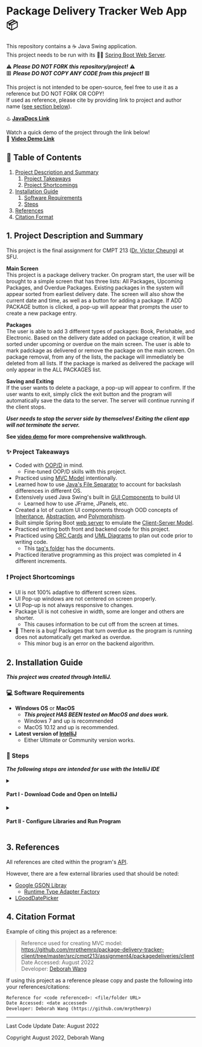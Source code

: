# Package Delivery Tracker Web App :package:

This repository contains a :coffee: Java Swing application.  
This project needs to be run with its :leaves::hiking_boot: [Spring Boot Web Server](https://github.com/mrpthemrp/package-delivery-tracker-server).

:warning: ***Please DO NOT FORK this repository/project!*** :warning:  
:red_square: ***Please DO NOT COPY ANY CODE from this project!*** :red_square:

This project is not intended to be open-source, feel free to use it as a reference but DO NOT FORK OR COPY!  
If used as reference, please cite by providing link to project and author name \([see section below](#4-citation-format)\).

:hotsprings: **[JavaDocs Link](https://mrpthemrp.github.io/package-delivery-tracker-client/)**
  
Watch a quick demo of the project through the link below!  
:vhs: **[Video Demo Link](https://youtu.be/oUHzQCrbCIo)**

## :bookmark_tabs: Table of Contents
1. [Project Description and Summary](#1-project-description-and-summary)
   1. [Project Takeaways](#sparkles-project-takeaways)
   2. [Project Shortcomings](#exclamation-project-shortcomings)
2. [Installation Guide](#2-installation-guide)
   1. [Software Requirements](#computer-software-requirements)
   2. [Steps](#memo-steps)
3. [References](#3-references)
4. [Citation Format](#4-citation-format)

## 1. Project Description and Summary

This project is the final assignment for CMPT 213 ([Dr. Victor Cheung](http://www.victorcheung.net/)) at SFU.

**Main Screen**  
This project is a package delivery tracker. On program start, the user will be brought to a simple screen that has three lists: All Packages, Upcoming Packages, and Overdue Packages. Existing packages in the system will appear sorted from earliest delivery date. The screen will also show the current date and time, as well as a button for adding a package. If ADD PACKAGE button is clicked, a pop-up will appear that prompts the user to create a new package entry.

**Packages**  
The user is able to add 3 different types of packages: Book, Perishable, and Electronic. Based on the delivery date added on package creation, it will be sorted under upcoming or overdue on the main screen. The user is able to mark padckage as delivered or remove the package on the main screen. On package removal, from any of the lists, the package will immediately be deleted from all lists. If the package is marked as delivered the package will only appear in the ALL PACKAGES list.

**Saving and Exiting**  
If the user wants to delete a package, a pop-up will appear to confirm. If the user wants to exit, simply click the exit button and the program will automatically save the data to the server. The server will continue running if the client stops.

***User needs to stop the server side by themselves! Exiting the client app will not terminate the server.***

**See [video demo](#package-delivery-tracker-web-app-package) for more comprehensive walkthrough.**

### :sparkles: Project Takeaways

- Coded with [OOP/D](https://en.wikipedia.org/wiki/Object-oriented_programming) in mind.
    - Fine-tuned OOP/D skills with this project.
-  Practiced using [MVC Model](https://en.wikipedia.org/wiki/Model%E2%80%93view%E2%80%93controller) intentionally.
-  Learned how to use [Java's File Separator](https://www.baeldung.com/java-file-vs-file-path-separator) to account for backslash differences in different OS.
-  Extensively used Java Swing's built in [GUI Components](https://en.wikipedia.org/wiki/Swing_(Java)) to build UI
    - Learned how to use JFrame, JPanels, etc.
-  Created a lot of custom UI components through OOD concepts of [Inheritance](https://www.geeksforgeeks.org/inheritance-in-java/), [Abstraction](), and [Polymorphism](https://www.geeksforgeeks.org/polymorphism-in-java/).
-  Built simple Spring Boot [web server](https://github.com/mrpthemrp/package-delivery-tracker-server) to emulate the [Client-Server Model](https://en.wikipedia.org/wiki/Client–server_model).
-  Practiced writing both front and backend code for this project.
-  Practiced using [CRC Cards](http://agilemodeling.com/artifacts/crcModel.htm) and [UML Diagrams](https://en.wikipedia.org/wiki/Unified_Modeling_Language) to plan out code prior to writing code.
    - This [tag's folder](https://github.com/mrpthemrp/package-delivery-tracker-client/tree/6db2edbe1d6c21e1b94a0cfa5b9f912676a7cd36/docs) has the documents.
- Practiced iterative programming as this project was completed in 4 different increments.

### :exclamation: Project Shortcomings

- UI is not 100% adaptive to different screen sizes.
- UI Pop-up windows are not centered on screen properly.
- UI Pop-up is not always responsive to changes.
- Package UI is not cohesive in width, some are longer and others are shorter.
    - This causes information to be cut off from the screen at times.
- :lady_beetle: There is a bug! Packages that turn overdue as the program is running does not automatically get marked as overdue.
    - This minor bug is an error on the backend algorithm.

## 2. Installation Guide
***This project was created through IntelliJ.***

### :computer: Software Requirements
- **Windows OS** or **MacOS**
  - ***This project HAS BEEN tested on MacOS and does work.***
  - Windows 7 and up is recommended
  - MacOS 10.12 and up is recommended.
- **Latest version of [IntelliJ](https://www.jetbrains.com/idea/download/#section=windows)**
  - Either Ultimate or Community version works.

### :memo: Steps
***The following steps are intended for use with the IntelliJ IDE***

<details><summary><h4>Part I - Download Code and Open on IntelliJ</h4></summary><br>

1. Download this project as a **ZIP file**.
    - Click **'Code'** and then **'Download ZIP'**.
2. Unzip the main folder - **'package-delivery-tracker-client-master'**.
    - This may take a few minutes, make sure your machine has ample space!
3. Open **IntelliJ** and select **'Open'** or 'Open Project'.
4. **Locate** where the **unzipped folder** from step 2 is on your machine. Click on the folder to open the project.
    - Click 'Trust Project' when the pop-up appears.
    - The project will now open.
</details>
<details><summary><h4>Part II - Configure Libraries and Run Program</h4></summary><br>

5. Configure the SDK by **File > Project Structure > Project Settings > Project**
    - *We will set the JDK, Language Level, and Compiler output here.*
6. Select ***JDK 18***
    - It is HIGHLY important that JDK 18 and up is used!
7. Select **'Language Level' to be 18**
    - Or whichever JDK number you are using.
8. Make sure **'Compiler output:'** is set to the out folder
    - It should already be set but if not make sure the path is **../package-delivery-tracker-client-master/out**
9. Go to **Libraries** which is **also under Project Settings**
10. **Click on the "+" button** to add a library
11. **Click "Maven"** from the library options
12. **Type 'com.google.gson'** and click on the search button
13. **Select the newest gson library** and click ok
    - Version 2.9.1 was used to write this project
14. **Click 'OK'** when pop-up comes up on adding 'client app' to module
    - If asked to replace old libary, click CANCEL and the old libary will be added to path.
15. Click **'Apply'** and then **'OK'**
16. **Click Run** and the app will run properly. Make sure to run the server side of the program too!
    - The console will print [Status Codes](https://en.wikipedia.org/wiki/List_of_HTTP_status_codes) on each operation.
      - Usually 200, 201 are the SUCCESS codes that will print
</details>


## 3. References

All references are cited within the program's [API](https://mrpthemrp.github.io/A-213/).

However, there are a few external libraries used that should be noted:
- [Google GSON Libray](https://github.com/google/gson)
    - [Runtime Type Adapter Factory](https://github.com/google/gson/blob/master/extras/src/main/java/com/google/gson/typeadapters/RuntimeTypeAdapterFactory.java)
- [LGoodDatePicker](https://github.com/LGoodDatePicker/LGoodDatePicker)

## 4. Citation Format
Example of citing this project as a reference:
> Reference used for creating MVC model: https://github.com/mrpthemrp/package-delivery-tracker-client/tree/master/src/cmpt213/assignment4/packagedeliveries/client  
> Date Accessed: August 2022  
> Developer: [Deborah Wang](https://github.com/mrpthemrp)

If using this project as a reference please copy and paste the following into your references/citations:
```diff
Reference for <code referenced>: <file/folder URL>
Date Accessed: <date accessed>
Developer: Deborah Wang (https://github.com/mrpthemrp)
```

---
Last Code Update Date: August 2022

Copyright August 2022, Deborah Wang
